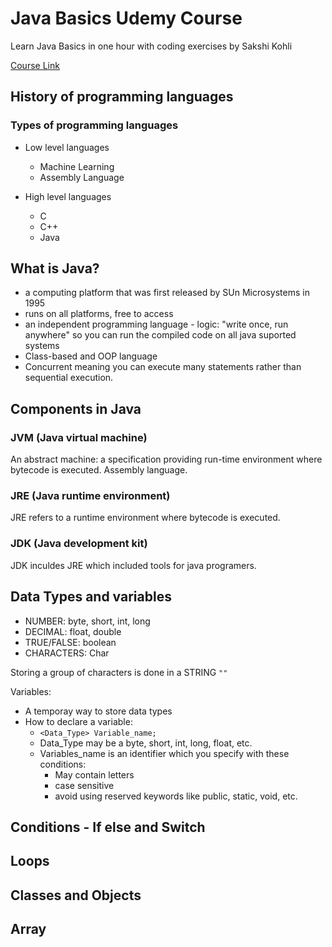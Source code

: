 # Java Basics Udemy Course
  Learn Java Basics in one hour with coding exercises by Sakshi Kohli

[Course Link](https://www.udemy.com/course/learn-java-basics/)

## History of programming languages 

### Types of programming languages
- Low level languages 
  - Machine Learning
  - Assembly Language 

- High level languages 
  - C 
  - C++
  - Java   

## What is Java?

* a computing platform that was first released by SUn Microsystems in 1995
* runs on all platforms, free to access
* an independent programming language - logic: "write once, run anywhere" so you can run the compiled code on all java suported systems
* Class-based and OOP language 
* Concurrent meaning you can execute many statements rather than sequential execution.


## Components in Java

### JVM (Java virtual machine)
An abstract machine: a specification providing run-time environment where bytecode is executed. Assembly language.

### JRE (Java runtime environment)
JRE refers to a runtime environment where bytecode is executed.

### JDK (Java development kit)
JDK inculdes JRE which included tools for java programers.

## Data Types and variables

* NUMBER: byte, short, int, long
* DECIMAL: float, double
* TRUE/FALSE: boolean
* CHARACTERS: Char

Storing a group of characters is done in a STRING `""`

Variables: 
- A temporay way to store data types 
- How to declare a variable: 
  - `<Data_Type> Variable_name;`
  - Data_Type may be a byte, short, int, long, float, etc. 
  - Variables_name is an identifier which you specify with these conditions:
    - May contain letters
    - case sensitive
    - avoid using reserved keywords like public, static, void, etc. 



## Conditions - If else and Switch

## Loops

## Classes and Objects

## Array


